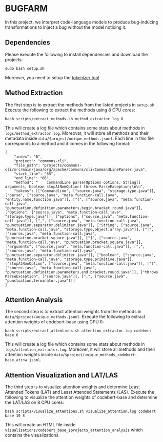 # BUGFARM
In this project, we interpret code-language models to produce bug-inducing transformations to inject a bug without the model noticing it.

## Dependencies
Please execute the following to install dependencies and download the projects:

`sudo bash setup.sh`

Moreover, you need to setup the [tokenizer tool](https://github.com/devreplay/source-code-tokenizer).

## Method Extraction
The first step is to extract the methods from the listed projects in `setup.sh`. Execute the following to extract the methods using 8 CPU cores:

`bash scripts/extract_methods.sh method_extractor.log 8`

This will create a log file which contains some stats about methods in `logs/method_extractor.log`. Moreover, it will store all methods and their metadata inside `data/$project/unique_methods.jsonl`. Each line in this file corresponds to a method and it comes in the following format:

```
{
    "index": "0", 
    "project": "commons-cli", 
    "file_path": "projects/commons-cli/src/main/java/org/apache/commons/cli/CommandLineParser.java", 
    "start_line": "65", 
    "end_line": "66", 
    "method": "    CommandLine parse(Options options, String[] arguments, boolean stopAtNonOption) throws ParseException;\n\n", 
    "tokens": [["CommandLine", ["source.java", "storage.type.java"]], ["parse", ["source.java", "meta.function-call.java", "entity.name.function.java"]], ["(", ["source.java", "meta.function-call.java", "punctuation.definition.parameters.begin.bracket.round.java"]], ["Options", ["source.java", "meta.function-call.java", "storage.type.java"]], ["options", ["source.java", "meta.function-call.java"]], [",", ["source.java", "meta.function-call.java", "punctuation.separator.delimiter.java"]], ["String", ["source.java", "meta.function-call.java", "storage.type.object.array.java"]], ["[", ["source.java", "meta.function-call.java", "punctuation.bracket.square.java"]], ["]", ["source.java", "meta.function-call.java", "punctuation.bracket.square.java"]], ["arguments", ["source.java", "meta.function-call.java"]], [",", ["source.java", "meta.function-call.java", "punctuation.separator.delimiter.java"]], ["boolean", ["source.java", "meta.function-call.java", "storage.type.primitive.java"]], ["stopAtNonOption", ["source.java", "meta.function-call.java"]], [")", ["source.java", "meta.function-call.java", "punctuation.definition.parameters.end.bracket.round.java"]], ["throws ParseException", ["source.java"]], [";", ["source.java", "punctuation.terminator.java"]]]
}
```

## Attention Analysis
The second step is to extract attention weights from the methods in `data/$project/unique_methods.jsonl`. Execute the following to extract attention weights of codebert-base using GPU 0:

`bash scripts/extract_attentions.sh attention_extractor.log codebert base 0`

This will create a log file which contains some stats about methods in `logs/attention_extractor.log`. Moreover, it will store all methods and their attention weights inside `data/$project/unique_methods_codebert-base_attnw.jsonl`.

## Attention Visualization and LAT/LAS
The third step is to visualize attention weights and determine Least Attended Tokens (LAT) and Least Attended Statements (LAS). Execute the following to visualize the attention weights of codebert-base and determine the LAT/LAS on 8 CPU cores:

`bash scripts/visualize_attentions.sh visualize_attention.log codebert base 10 8`

This will create an HTML file inside `visualizations/codebert_base_$project$_attention_analysis` which contains the visualizations.
